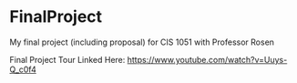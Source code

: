 # FinalProject
My final project (including proposal) for CIS 1051 with Professor Rosen

Final Project Tour Linked Here: https://www.youtube.com/watch?v=Uuys-Q_c0f4
